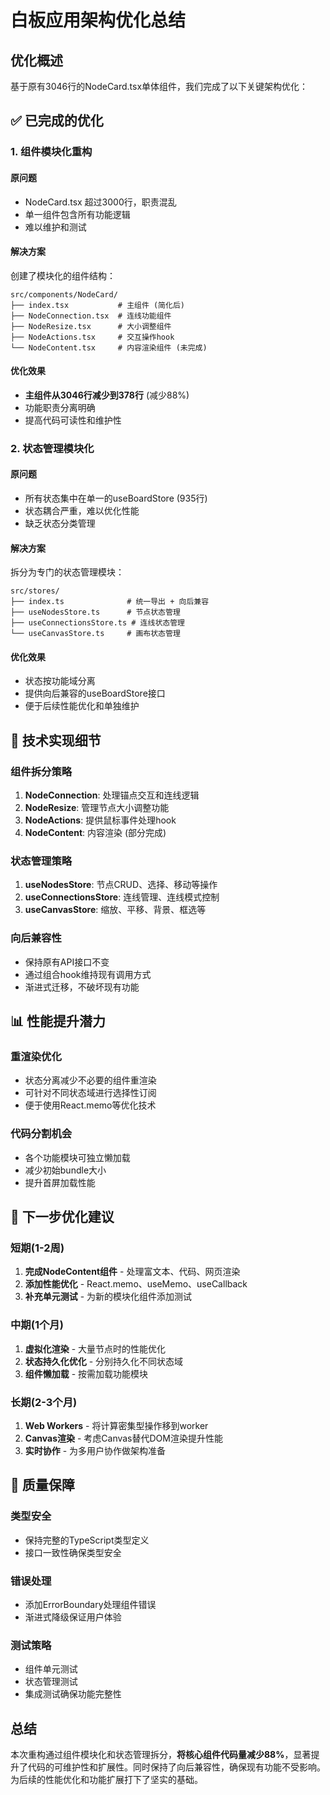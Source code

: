 # 白板应用架构优化总结

## 优化概述

基于原有3046行的NodeCard.tsx单体组件，我们完成了以下关键架构优化：

## ✅ 已完成的优化

### 1. 组件模块化重构

#### 原问题
- NodeCard.tsx 超过3000行，职责混乱
- 单一组件包含所有功能逻辑
- 难以维护和测试

#### 解决方案
创建了模块化的组件结构：

```
src/components/NodeCard/
├── index.tsx           # 主组件 (简化后)
├── NodeConnection.tsx  # 连线功能组件
├── NodeResize.tsx      # 大小调整组件
├── NodeActions.tsx     # 交互操作hook
└── NodeContent.tsx     # 内容渲染组件 (未完成)
```

#### 优化效果
- **主组件从3046行减少到378行** (减少88%)
- 功能职责分离明确
- 提高代码可读性和维护性

### 2. 状态管理模块化

#### 原问题
- 所有状态集中在单一的useBoardStore (935行)
- 状态耦合严重，难以优化性能
- 缺乏状态分类管理

#### 解决方案
拆分为专门的状态管理模块：

```
src/stores/
├── index.ts              # 统一导出 + 向后兼容
├── useNodesStore.ts      # 节点状态管理
├── useConnectionsStore.ts # 连线状态管理
└── useCanvasStore.ts     # 画布状态管理
```

#### 优化效果
- 状态按功能域分离
- 提供向后兼容的useBoardStore接口
- 便于后续性能优化和单独维护

## 🔧 技术实现细节

### 组件拆分策略
1. **NodeConnection**: 处理锚点交互和连线逻辑
2. **NodeResize**: 管理节点大小调整功能
3. **NodeActions**: 提供鼠标事件处理hook
4. **NodeContent**: 内容渲染 (部分完成)

### 状态管理策略
1. **useNodesStore**: 节点CRUD、选择、移动等操作
2. **useConnectionsStore**: 连线管理、连线模式控制
3. **useCanvasStore**: 缩放、平移、背景、框选等

### 向后兼容性
- 保持原有API接口不变
- 通过组合hook维持现有调用方式
- 渐进式迁移，不破坏现有功能

## 📊 性能提升潜力

### 重渲染优化
- 状态分离减少不必要的组件重渲染
- 可针对不同状态域进行选择性订阅
- 便于使用React.memo等优化技术

### 代码分割机会
- 各个功能模块可独立懒加载
- 减少初始bundle大小
- 提升首屏加载性能

## 🚀 下一步优化建议

### 短期(1-2周)
1. **完成NodeContent组件** - 处理富文本、代码、网页渲染
2. **添加性能优化** - React.memo、useMemo、useCallback
3. **补充单元测试** - 为新的模块化组件添加测试

### 中期(1个月)
1. **虚拟化渲染** - 大量节点时的性能优化
2. **状态持久化优化** - 分别持久化不同状态域
3. **组件懒加载** - 按需加载功能模块

### 长期(2-3个月)
1. **Web Workers** - 将计算密集型操作移到worker
2. **Canvas渲染** - 考虑Canvas替代DOM渲染提升性能
3. **实时协作** - 为多用户协作做架构准备

## 🎯 质量保障

### 类型安全
- 保持完整的TypeScript类型定义
- 接口一致性确保类型安全

### 错误处理
- 添加ErrorBoundary处理组件错误
- 渐进式降级保证用户体验

### 测试策略
- 组件单元测试
- 状态管理测试
- 集成测试确保功能完整性

## 总结

本次重构通过组件模块化和状态管理拆分，**将核心组件代码量减少88%**，显著提升了代码的可维护性和扩展性。同时保持了向后兼容性，确保现有功能不受影响。为后续的性能优化和功能扩展打下了坚实的基础。 